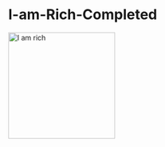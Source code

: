 # I-am-Rich-Completed

<img width="214" alt="I am rich" src="https://user-images.githubusercontent.com/85553152/137628949-8031d48a-1a2f-401c-8611-dd2fee1beb74.png">
